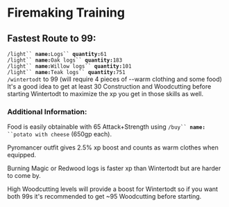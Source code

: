 # Firemaking Training

## Fastest Route to 99:

`/light`` `**`name:`**`Logs`` `**`quantity:`**`61`\
`/light`` `**`name:`**`Oak logs`` `**`quantity:`**`183`\
`/light`` `**`name:`**`Willow logs`` `**`quantity:`**`101`\
`/light`` `**`name:`**`Teak logs`` `**`quantity:`**`751`\
`/wintertodt` to 99 (will require 4 pieces of --warm clothing and some food)\
It's a good idea to get at least 30 Construction and Woodcutting before starting Wintertodt to maximize the xp you get in those skills as well.

### Additional Information:

Food is easily obtainable with 65 Attack+Strength using `/buy`` `**`name:`**` ``potato with cheese` (650gp each).

Pyromancer outfit gives 2.5% xp boost and counts as warm clothes when equipped.

Burning Magic or Redwood logs is faster xp than Wintertodt but are harder to come by.

High Woodcutting levels will provide a boost for Wintertodt so if you want both 99s it's recommended to get \~95 Woodcutting before starting.
